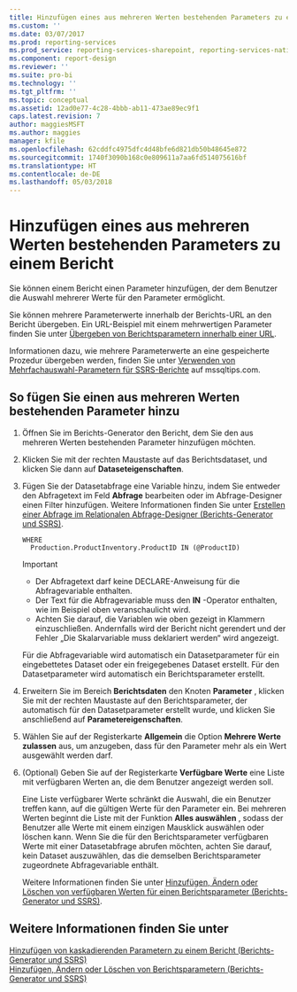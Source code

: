 ```yaml
---
title: Hinzufügen eines aus mehreren Werten bestehenden Parameters zu einem Bericht | Microsoft-Dokumentation
ms.custom: ''
ms.date: 03/07/2017
ms.prod: reporting-services
ms.prod_service: reporting-services-sharepoint, reporting-services-native
ms.component: report-design
ms.reviewer: ''
ms.suite: pro-bi
ms.technology: ''
ms.tgt_pltfrm: ''
ms.topic: conceptual
ms.assetid: 12ad0e77-4c28-4bbb-ab11-473ae89ec9f1
caps.latest.revision: 7
author: maggiesMSFT
ms.author: maggies
manager: kfile
ms.openlocfilehash: 62cddfc4975dfc4d48bfe6d821db50b48645e872
ms.sourcegitcommit: 1740f3090b168c0e809611a7aa6fd514075616bf
ms.translationtype: HT
ms.contentlocale: de-DE
ms.lasthandoff: 05/03/2018
---
```

# <a name="add-a-multi-value-parameter-to-a-report"></a>Hinzufügen eines aus mehreren Werten bestehenden Parameters zu einem Bericht
  Sie können einem Bericht einen Parameter hinzufügen, der dem Benutzer die Auswahl mehrerer Werte für den Parameter ermöglicht.  
  
 Sie können mehrere Parameterwerte innerhalb der Berichts-URL an den Bericht übergeben. Ein URL-Beispiel mit einem mehrwertigen Parameter finden Sie unter [Übergeben von Berichtsparametern innerhalb einer URL](../../reporting-services/pass-a-report-parameter-within-a-url.md).  
  
 Informationen dazu, wie mehrere Parameterwerte an eine gespeicherte Prozedur übergeben werden, finden Sie unter [Verwenden von Mehrfachauswahl-Parametern für SSRS-Berichte](http://go.microsoft.com/fwlink/?LinkId=321529) auf mssqltips.com.  
  
## <a name="to-add-a-multi-value-parameter"></a>So fügen Sie einen aus mehreren Werten bestehenden Parameter hinzu  
  
1.  Öffnen Sie im Berichts-Generator den Bericht, dem Sie den aus mehreren Werten bestehenden Parameter hinzufügen möchten.  
  
2.  Klicken Sie mit der rechten Maustaste auf das Berichtsdataset, und klicken Sie dann auf **Dataseteigenschaften**.  
  
3.  Fügen Sie der Datasetabfrage eine Variable hinzu, indem Sie entweder den Abfragetext im Feld **Abfrage** bearbeiten oder im Abfrage-Designer einen Filter hinzufügen. Weitere Informationen finden Sie unter [Erstellen einer Abfrage im Relationalen Abfrage-Designer (Berichts-Generator und SSRS)](../../reporting-services/report-data/build-a-query-in-the-relational-query-designer-report-builder-and-ssrs.md).  
  
    ```  
    WHERE  
      Production.ProductInventory.ProductID IN (@ProductID)  
    ```  
  
    > [!IMPORTANT]  
    > *  Der Abfragetext darf keine DECLARE-Anweisung für die Abfragevariable enthalten.  
    > *  Der Text für die Abfragevariable muss den **IN** -Operator enthalten, wie im Beispiel oben veranschaulicht wird.  
    > *  Achten Sie darauf, die Variablen wie oben gezeigt in Klammern einzuschließen. Andernfalls wird der Bericht nicht gerendert und der Fehler „Die Skalarvariable muss deklariert werden“ wird angezeigt.  
  
    Für die Abfragevariable wird automatisch ein Datasetparameter für ein eingebettetes Dataset oder ein freigegebenes Dataset erstellt. Für den Datasetparameter wird automatisch ein Berichtsparameter erstellt.  
  
4.  Erweitern Sie im Bereich **Berichtsdaten** den Knoten **Parameter** , klicken Sie mit der rechten Maustaste auf den Berichtsparameter, der automatisch für den Datasetparameter erstellt wurde, und klicken Sie anschließend auf **Parametereigenschaften**.  
  
5.  Wählen Sie auf der Registerkarte **Allgemein** die Option **Mehrere Werte zulassen** aus, um anzugeben, dass für den Parameter mehr als ein Wert ausgewählt werden darf.  
  
6.  (Optional) Geben Sie auf der Registerkarte **Verfügbare Werte** eine Liste mit verfügbaren Werten an, die dem Benutzer angezeigt werden soll.  
  
     Eine Liste verfügbarer Werte schränkt die Auswahl, die ein Benutzer treffen kann, auf die gültigen Werte für den Parameter ein. Bei mehreren Werten beginnt die Liste mit der Funktion **Alles auswählen** , sodass der Benutzer alle Werte mit einem einzigen Mausklick auswählen oder löschen kann. Wenn Sie die für den Berichtsparameter verfügbaren Werte mit einer Datasetabfrage abrufen möchten, achten Sie darauf, kein Dataset auszuwählen, das die demselben Berichtsparameter zugeordnete Abfragevariable enthält.  
  
     Weitere Informationen finden Sie unter [Hinzufügen, Ändern oder Löschen von verfügbaren Werten für einen Berichtsparameter (Berichts-Generator und SSRS)](../../reporting-services/report-design/add-change-or-delete-available-values-for-a-report-parameter.md).  

## <a name="see-also"></a>Weitere Informationen finden Sie unter  
 [Hinzufügen von kaskadierenden Parametern zu einem Bericht &#40;Berichts-Generator und SSRS&#41;](../../reporting-services/report-design/add-cascading-parameters-to-a-report-report-builder-and-ssrs.md)   
 [Hinzufügen, Ändern oder Löschen von Berichtsparametern &#40;Berichts-Generator und SSRS&#41;](../../reporting-services/report-design/add-change-or-delete-a-report-parameter-report-builder-and-ssrs.md)  
  
  
